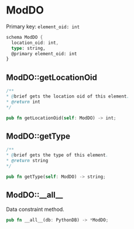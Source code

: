 # ModDO

Primary key: `element_oid: int`

```rust
schema ModDO {
  location_oid: int,
  type: string,
  @primary element_oid: int
}
```
## ModDO::getLocationOid

```java
/**
* @brief gets the location oid of this element.
* @return int
*/
```
```rust
pub fn getLocationOid(self: ModDO) -> int;
```
## ModDO::getType

```java
/**
* @brief gets the type of this element.
* @return string
*/
```
```rust
pub fn getType(self: ModDO) -> string;
```
## ModDO::\_\_all\_\_

Data constraint method.

```rust
pub fn __all__(db: PythonDB) -> *ModDO;
```
